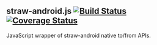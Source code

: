straw-android.js [![Build Status](https://travis-ci.org/kt3k/straw-android.js.png?branch=master)](https://travis-ci.org/kt3k/straw-android.js) [![Coverage Status](https://coveralls.io/repos/kt3k/straw-android.js/badge.png?branch=master)](https://coveralls.io/r/kt3k/straw-android.js?branch=master)
----------------

JavaScript wrapper of straw-android native to/from APIs.
